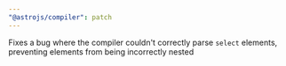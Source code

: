 ```yaml
---
"@astrojs/compiler": patch
---
```


Fixes a bug where the compiler couldn't correctly parse `select` elements, preventing elements from being incorrectly nested
